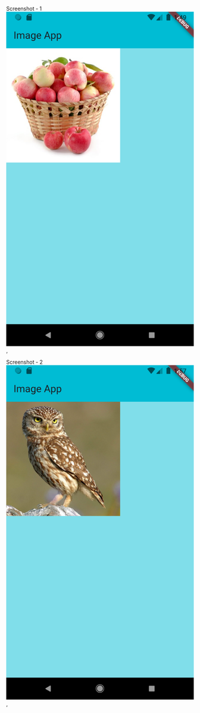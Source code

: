 
Screenshot - 1
![image alt ](https://github.com/mr-yashmaurya/image_app1/blob/72c254eb90c9cf0cf610b706e0b57466d832a101/imgAssets.png),




Screenshot - 2
![image alt ](https://github.com/mr-yashmaurya/image_app1/blob/72c254eb90c9cf0cf610b706e0b57466d832a101/NetworkAssets.png),




